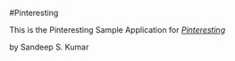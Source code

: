 #Pinteresting

This is the Pinteresting Sample Application for 
[*Pinteresting*](http://secondemployee.com)

by Sandeep S. Kumar